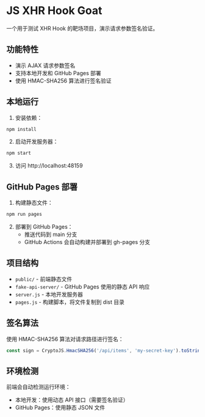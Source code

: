 # JS XHR Hook Goat

一个用于测试 XHR Hook 的靶场项目，演示请求参数签名验证。

## 功能特性

- 演示 AJAX 请求参数签名
- 支持本地开发和 GitHub Pages 部署
- 使用 HMAC-SHA256 算法进行签名验证

## 本地运行

1. 安装依赖：
```bash
npm install
```

2. 启动开发服务器：
```bash
npm start
```

3. 访问 http://localhost:48159

## GitHub Pages 部署

1. 构建静态文件：
```bash
npm run pages
```

2. 部署到 GitHub Pages：
   - 推送代码到 main 分支
   - GitHub Actions 会自动构建并部署到 gh-pages 分支

## 项目结构

- `public/` - 前端静态文件
- `fake-api-server/` - GitHub Pages 使用的静态 API 响应
- `server.js` - 本地开发服务器
- `pages.js` - 构建脚本，将文件复制到 dist 目录

## 签名算法

使用 HMAC-SHA256 算法对请求路径进行签名：

```javascript
const sign = CryptoJS.HmacSHA256('/api/items', 'my-secret-key').toString();
```

## 环境检测

前端会自动检测运行环境：
- 本地开发：使用动态 API 接口（需要签名验证）
- GitHub Pages：使用静态 JSON 文件
